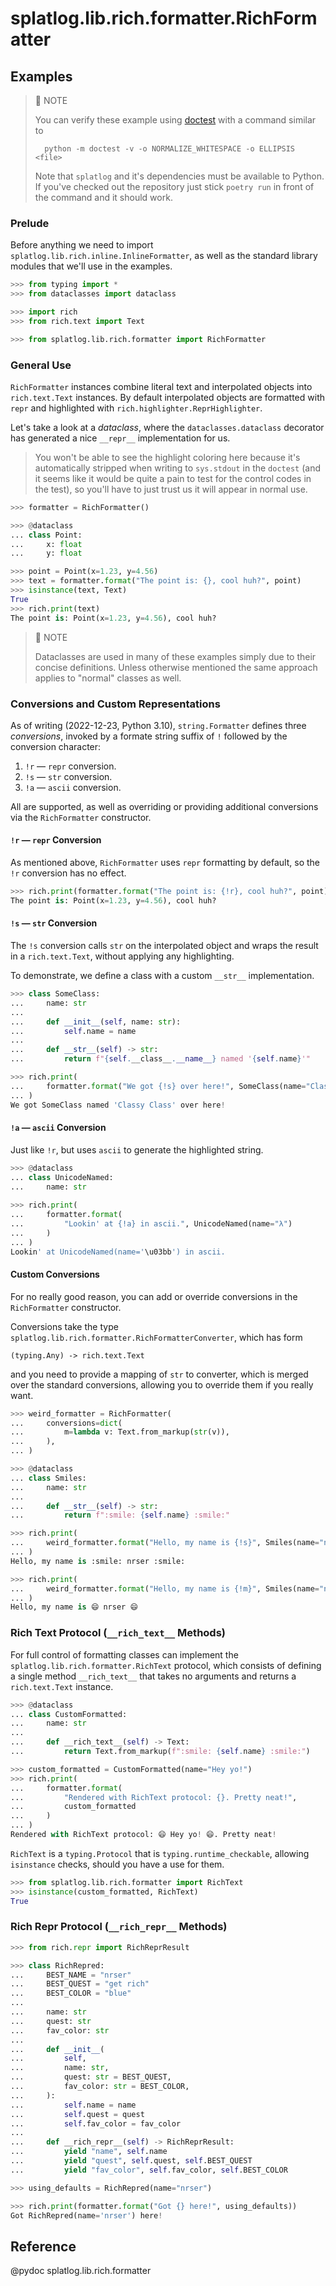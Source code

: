 splatlog.lib.rich.formatter.RichFormatter
==============================================================================

Examples
------------------------------------------------------------------------------

> 📝 NOTE
> 
> You can verify these example using [doctest][] with a command similar to
> 
>       python -m doctest -v -o NORMALIZE_WHITESPACE -o ELLIPSIS <file>
> 
> [doctest]: https://docs.python.org/3.10/library/doctest.html
> 
> Note that `splatlog` and it's dependencies must be available to Python. If 
> you've checked out the repository just stick `poetry run` in front of the
> command and it should work.
> 

### Prelude ###

Before anything we need to import `splatlog.lib.rich.inline.InlineFormatter`, as
well as the standard library modules that we'll use in the examples.

```python
>>> from typing import *
>>> from dataclasses import dataclass

>>> import rich
>>> from rich.text import Text

>>> from splatlog.lib.rich.formatter import RichFormatter

```

### General Use ###

`RichFormatter` instances combine literal text and interpolated objects into
`rich.text.Text` instances. By default interpolated objects are formatted with
`repr` and highlighted with `rich.highlighter.ReprHighlighter`.

Let's take a look at a _dataclass_, where the `dataclasses.dataclass` decorator
has generated a nice `__repr__` implementation for us.

> You won't be able to see the highlight coloring here because it's
> automatically stripped when writing to `sys.stdout` in the `doctest` (and it
> seems like it would be quite a pain to test for the control codes in the
> test), so you'll have to just trust us it will appear in normal use.

```python
>>> formatter = RichFormatter()

>>> @dataclass
... class Point:
...     x: float
...     y: float

>>> point = Point(x=1.23, y=4.56)
>>> text = formatter.format("The point is: {}, cool huh?", point)
>>> isinstance(text, Text)
True
>>> rich.print(text)
The point is: Point(x=1.23, y=4.56), cool huh?

```

> 📝 NOTE
> 
> Dataclasses are used in many of these examples simply due to their concise
> definitions. Unless otherwise mentioned the same approach applies to "normal"
> classes as well.

### Conversions and Custom Representations ###

As of writing (2022-12-23, Python 3.10), `string.Formatter` defines three
_conversions_, invoked by a formate string suffix of `!` followed by the
conversion character:

1.  `!r` — `repr` conversion.
2.  `!s` — `str` conversion.
3.  `!a` — `ascii` conversion.

All are supported, as well as overriding or providing additional conversions
via the `RichFormatter` constructor.

#### `!r` — `repr` Conversion ####

As mentioned above, `RichFormatter` uses `repr` formatting by default, so the
`!r` conversion has no effect.

```python
>>> rich.print(formatter.format("The point is: {!r}, cool huh?", point))
The point is: Point(x=1.23, y=4.56), cool huh?

```

#### `!s` — `str` Conversion ####

The `!s` conversion calls `str` on the interpolated object and wraps the result
in a `rich.text.Text`, without applying any highlighting.

To demonstrate, we define a class with a custom `__str__` implementation.

```python
>>> class SomeClass:
...     name: str
...     
...     def __init__(self, name: str):
...         self.name = name
...     
...     def __str__(self) -> str:
...         return f"{self.__class__.__name__} named '{self.name}'"

>>> rich.print(
...     formatter.format("We got {!s} over here!", SomeClass(name="Classy Class"))
... )
We got SomeClass named 'Classy Class' over here!

```

#### `!a` — `ascii` Conversion ####

Just like `!r`, but uses `ascii` to generate the highlighted string.

```python
>>> @dataclass
... class UnicodeNamed:
...     name: str
    
>>> rich.print(
...     formatter.format(
...         "Lookin' at {!a} in ascii.", UnicodeNamed(name="λ")
...     )
... )
Lookin' at UnicodeNamed(name='\u03bb') in ascii.

```

#### Custom Conversions ####

For no really good reason, you can add or override conversions in the
`RichFormatter` constructor.

Conversions take the type `splatlog.lib.rich.formatter.RichFormatterConverter`,
which has form

    (typing.Any) -> rich.text.Text
    
and you need to provide a mapping of `str` to converter, which is merged over
the standard conversions, allowing you to override them if you really want.

```python
>>> weird_formatter = RichFormatter(
...     conversions=dict(
...         m=lambda v: Text.from_markup(str(v)),
...     ),
... )

>>> @dataclass
... class Smiles:
...     name: str
...     
...     def __str__(self) -> str:
...         return f":smile: {self.name} :smile:"

>>> rich.print(
...     weird_formatter.format("Hello, my name is {!s}", Smiles(name="nrser"))
... )
Hello, my name is :smile: nrser :smile:

>>> rich.print(
...     weird_formatter.format("Hello, my name is {!m}", Smiles(name="nrser"))
... )
Hello, my name is 😄 nrser 😄

```

### Rich Text Protocol (`__rich_text__` Methods) ###

For full control of formatting classes can implement the
`splatlog.lib.rich.formatter.RichText` protocol, which consists of defining
a single method `__rich_text__` that takes no arguments and returns a
`rich.text.Text` instance.

```python
>>> @dataclass
... class CustomFormatted:
...     name: str
...     
...     def __rich_text__(self) -> Text:
...         return Text.from_markup(f":smile: {self.name} :smile:")

>>> custom_formatted = CustomFormatted(name="Hey yo!")
>>> rich.print(
...     formatter.format(
...         "Rendered with RichText protocol: {}. Pretty neat!",
...         custom_formatted
...     )
... )
Rendered with RichText protocol: 😄 Hey yo! 😄. Pretty neat!

```

`RichText` is a `typing.Protocol` that is `typing.runtime_checkable`, allowing
`isinstance` checks, should you have a use for them.

```python
>>> from splatlog.lib.rich.formatter import RichText
>>> isinstance(custom_formatted, RichText)
True

```

### Rich Repr Protocol (`__rich_repr__` Methods) ###



[Rich Repr Protocol]: https://rich.readthedocs.io/en/latest/pretty.html?highlight=__rich_repr__#rich-repr-protocol

```python
>>> from rich.repr import RichReprResult

>>> class RichRepred:
...     BEST_NAME = "nrser"
...     BEST_QUEST = "get rich"
...     BEST_COLOR = "blue"
...     
...     name: str
...     quest: str
...     fav_color: str
...
...     def __init__(
...         self,
...         name: str,
...         quest: str = BEST_QUEST,
...         fav_color: str = BEST_COLOR,
...     ):
...         self.name = name
...         self.quest = quest
...         self.fav_color = fav_color
...     
...     def __rich_repr__(self) -> RichReprResult:
...         yield "name", self.name
...         yield "quest", self.quest, self.BEST_QUEST
...         yield "fav_color", self.fav_color, self.BEST_COLOR

>>> using_defaults = RichRepred(name="nrser")

>>> rich.print(formatter.format("Got {} here!", using_defaults))
Got RichRepred(name='nrser') here!


```

Reference
------------------------------------------------------------------------------

@pydoc splatlog.lib.rich.formatter
